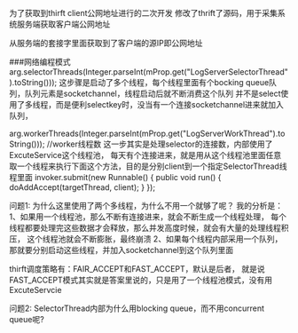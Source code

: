 为了获取到thirft client公网地址进行的二次开发
修改了thrift了源码，用于采集系统服务端获取客户端公网地址

从服务端的套接字里面获取到了客户端的源IP即公网地址


###网络编程模式
arg.selectorThreads(Integer.parseInt(mProp.get("LogServerSelectorThread").toString()));
这步骤是启动了多个线程，每个线程里面有个bocking queue队列，队列元素是socketchannel，线程启动后就不断消费这个队列
并不是select使用了多线程，而是便利selectkey时，没当有一个连接socketchannel进来就加入队列，


arg.workerThreads(Integer.parseInt(mProp.get("LogServerWorkThread").toString()));  //worker线程数
这一步其实是处理selector的连接数，内部使用了ExcuteService这个线程池，
每天有个连接进来，就是用从这个线程池里面任意取一个线程来执行下面这个方法，目的是分别client到一个指定SelectorThread线程里面
invoker.submit(new Runnable() { public void run() { doAddAccept(targetThread, client); } });

 

问题1: 为什么这里使用了两个多线程，为什么不用一个就够了呢？
我的分析是：
1、如果用一个线程池，那么不断有连接进来，就会不断生成一个线程处理，
每个线程都要处理完这些数据才会释放，那么并发高度时候，就会有大量的处理线程积压，
这个线程池就会不断膨胀，最终崩溃
2、如果每个线程内部采用一个队列，那就要分别启动这些线程，并加入socketchannel到这个队列里面

thirft调度策略有：FAIR_ACCEPT和FAST_ACCEPT，默认是后者，
就是说FAST_ACCEPT模式其实就是答案里说的，只是用了一个线程池模式，没有用ExcuteServcie

 

 

问题2: SelectorThread内部为什么用blocking queue，而不用concurrent queue呢?
